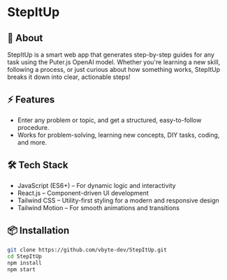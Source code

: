 # StepItUp

## 🚀 About
StepItUp is a smart web app that generates step-by-step guides for any task using the Puter.js OpenAI model. Whether you're learning a new skill, following a process, or just curious about how something works, StepItUp breaks it down into clear, actionable steps!

## ⚡ Features
- Enter any problem or topic, and get a structured, easy-to-follow procedure.
- Works for problem-solving, learning new concepts, DIY tasks, coding, and more.

## 🛠 Tech Stack
- JavaScript (ES6+) – For dynamic logic and interactivity
- React.js – Component-driven UI development
- Tailwind CSS – Utility-first styling for a modern and responsive design
- Tailwind Motion – For smooth animations and transitions

## 📦 Installation
```bash
git clone https://github.com/vbyte-dev/StepItUp.git
cd StepItUp
npm install
npm start
```
